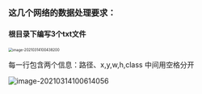 ### 这几个网络的数据处理要求：

#### 根目录下编写3个txt文件

<img src="http://img.love4cry.cn/img/image-20210314100438200.png" alt="image-20210314100438200" style="zoom: 50%;" />

每一行包含两个信息：路径、x,y,w,h,class 中间用空格分开

![image-20210314100614056](http://img.love4cry.cn/img/image-20210314100614056.png)

